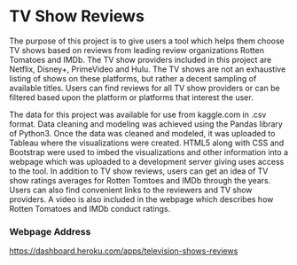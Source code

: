 # TV Show Reviews
The purpose of this project is to give users a tool which helps them choose TV shows based on reviews from leading review organizations Rotten Tomatoes and IMDb. The TV show providers included in this project are Netflix, Disney+, PrimeVideo and Hulu.  The TV shows are not an exhaustive listing of shows on these platforms, but rather a decent sampling of available titles. Users can find reviews for all TV show providers or can be filtered based upon the platform or platforms that interest the user.

The data for this project was available for use from kaggle.com in .csv format.  Data cleaning and modeling was achieved using the Pandas library of Python3. Once the data was cleaned and modeled, it was uploaded to Tableau where the visualizations were created.  HTML5 along with CSS and Bootstrap were used to imbed the visualizations and other information into a webpage which was uploaded to a development server giving uses access to the tool. In addition to TV show reviews, users can get an idea of TV show ratings averages for Rotten Tomtoes and IMDb through the years.  Users can also find convenient links to the reviewers and TV show providers. A video is also included in the webpage which describes how Rotten Tomatoes and IMDb conduct ratings.

### Webpage Address
https://dashboard.heroku.com/apps/television-shows-reviews


